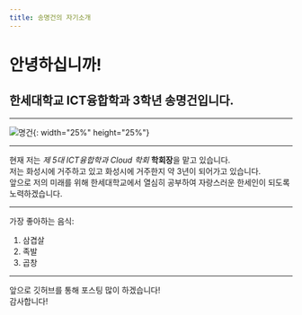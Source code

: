 ```yaml
---
title: 송명건의 자기소개
---
```


# 안녕하십니까! 
## 한세대학교 ICT융합학과 3학년 송명건입니다.   
___

![명건](https://user-images.githubusercontent.com/127093171/226180725-c7b075fb-bbd9-4c08-bb42-6b4515d1ab51.png){: width="25%" height="25%"}


___

현재 저는 *제 5대 ICT융합학과 Cloud 학회* **학회장**을 맡고 있습니다.   
저는 화성시에 거주하고 있고 화성시에 거주한지 약 3년이 되어가고 있습니다.   
앞으로 저의 미래를 위해 한세대학교에서 열심히 공부하여 자랑스러운 한세인이 되도록 노력하겠습니다. 

___

가장 좋아하는 음식:
1. 삼겹살
2. 족발
3. 곱창

___

앞으로 깃허브를 통해 포스팅 많이 하겠습니다!   
감사합니다!
